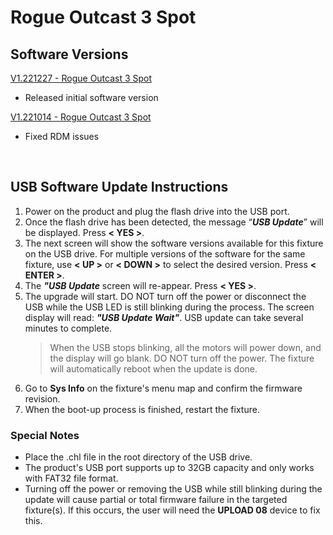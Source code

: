 # Rogue Outcast 3 Spot

## Software Versions

[V1.221227 - Rogue Outcast 3 Spot](https://github.com/Chauvet-Pro/ROGUEOUTCAST3SPOT/blob/f842874ea1efcd16ed86cace85add0a198622002/firmware/V1.221227.zip)
- Released initial software version

[V1.221014 - Rogue Outcast 3 Spot](https://github.com/Chauvet-Pro/ROGUEOUTCAST3SPOT/blob/f842874ea1efcd16ed86cace85add0a198622002/firmware/V1.221014.zip)
- Fixed RDM issues

&nbsp;

## USB Software Update Instructions
1.  Power on the product and plug the flash drive into the USB port.
2.	Once the flash drive has been detected, the message “***USB Update***” will be displayed. Press **< YES >**.
3.	The next screen will show the software versions available for this fixture on the USB drive. For multiple versions of the software for the same fixture, use **< UP >** or **< DOWN >** to select the desired version. Press **< ENTER >**.
4.	The ***"USB Update*** screen will re-appear. Press **< YES >**.
5.	The upgrade will start. DO NOT turn off the power or disconnect the USB while the USB LED is still blinking during the process. The screen display will read: ***"USB Update Wait"***. USB update can take several minutes to complete.
    > When the USB stops blinking, all the motors will power down, and the display will go blank. DO NOT turn off the power. The fixture will automatically reboot when the update is done.
6.  Go to **Sys Info** on the fixture's menu map and confirm the firmware revision.
7.	When the boot-up process is finished, restart the fixture.


### Special Notes
* Place the .chl file in the root directory of the USB drive.
* The product's USB port supports up to 32GB capacity and only works with FAT32 file format.
* Turning off the power or removing the USB while still blinking during the update will cause partial or total firmware failure in the targeted fixture(s). If this occurs, the user will need the **UPLOAD 08** device to fix this. 
